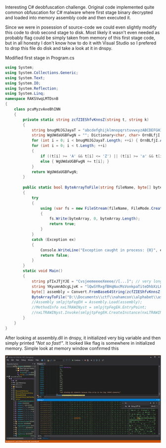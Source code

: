 Interesting C# deobfuscation challenge. Original code implemented quite common obfuscation for C# malware where first stage binary decrypted and loaded into memory assembly code and then executed it.

Since we were in posession of source-code we could even slightly modify this code to drob second stage to disk. Most likely it wasn't even needed as probably flag could be simply taken from memory of this first stage code, but in all honesty I don't know how to do it with Visual Studio so I prefered to drop this file do disk and take a look at it in dnspy.

Modified first stage in Program.cs
```C#
using System;
using System.Collections.Generic;
using System.Text;
using System.IO;
using System.Reflection;
using System.Linq;
namespace RAKSVwqLMTDsnB
{
    class pcuMyzvAxeBhINN
    {
        private static string zcfZIEShfvKnnsZ(string t, string k)
        {
            string bnugMUJGJayaT = "abcdefghijklmnopqrstuvwxyzABCDEFGHIJKLMNOPQRSTUVWXYZ";
            string WgUWdaUGBFwgN = ""; Dictionary<char, char> OrnBLfjI = new Dictionary<char, char>();
            for (int i = 0; i < bnugMUJGJayaT.Length; ++i) { OrnBLfjI.Add(k[i], bnugMUJGJayaT[i]); }
            for (int i = 0; i < t.Length; ++i)
            {
                if ((t[i] >= 'A' && t[i] <= 'Z') || (t[i] >= 'a' && t[i] <= 'z')) { WgUWdaUGBFwgN += OrnBLfjI[t[i]]; }
                else { WgUWdaUGBFwgN += t[i]; }
            }
            return WgUWdaUGBFwgN;
        }

        public static bool ByteArrayToFile(string fileName, byte[] byteArray)
        {
            try
            {
                using (var fs = new FileStream(fileName, FileMode.Create, FileAccess.Write))
                {
                    fs.Write(byteArray, 0, byteArray.Length);
                    return true;
                }
            }
            catch (Exception ex)
            {
                Console.WriteLine("Exception caught in process: {0}", ex);
                return false;
            }
        }
        static void Main()
        {
            string pTIxJTjYJE = "CvsjeemeeeeXeeee//[...]"; // very long base64 - truncated
            string YKyumnAOcgLjvK = "lQwSYRxgfBHqNucMsVonkpaTiteDhbXzLPyEWImKAdjZFCOvJGrU";
            byte[] assembly = Convert.FromBase64String(zcfZIEShfvKnnsZ(pTIxJTjYJE, YKyumnAOcgLjvK));
            ByteArrayToFile("D:\\Documents\\ctf\\nahamcon\\alphabet\\assembly.dll", assembly);
            //Assembly smlpjtpFegEH = Assembly.Load(assembly);
            //MethodInfo nxLTRAWINyst = smlpjtpFegEH.EntryPoint;
            //nxLTRAWINyst.Invoke(smlpjtpFegEH.CreateInstance(nxLTRAWINyst.Name), null);
        }
    }
}
```

After looking at assembly.dll in dnspy, it initialized very big variable and then simply printed *"Not so fast!"*. It looked like flag is somewhere in initialized memory. Simple look at memory window confirmed this

![memory](https://github.com/lasq88/CTF/blob/main/nahamconctf2021/%5Bmisc%5D%20alphabet_soup/flag.PNG)

